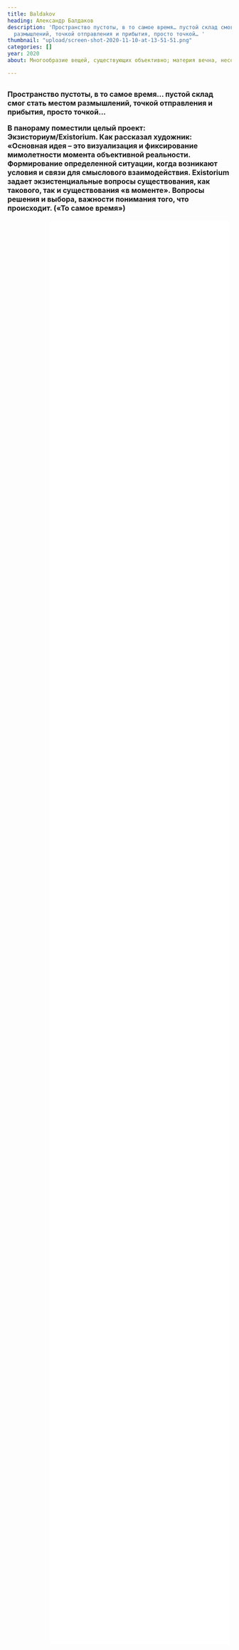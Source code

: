 ```yaml
---
title: Baldakov
heading: Александр Балдаков
description: 'Пространство пустоты, в то самое время… пустой склад смог стать местом
  размышлений, точкой отправления и прибытия, просто точкой… '
thumbnail: "upload/screen-shot-2020-11-10-at-13-51-51.png"
categories: []
year: 2020
about: Многообразие вещей, существующих объективно; материя вечна, несотворима и неуничтожима;

---
```

<div>
<h2>
    <!-- пишите описание тут -->
<span style="font-size: 1rem;">Пространство пустоты, в то самое время… пустой склад смог стать местом размышлений, точкой отправления и прибытия, просто точкой… 

В панораму поместили целый проект: Экзисториум/Existorium. Как рассказал художник: «Основная идея – это визуализация и фиксирование мимолетности момента объективной реальности. Формирование определенной ситуации, когда возникают условия и связи для смыслового взаимодействия. Existorium задает экзистенциальные вопросы существования, как такового, так и существования «в моменте». Вопросы решения и выбора, важности понимания того, что происходит. («То самое время») </span>
</h2>
<iframe src="/boldakov/index.html" frameborder="0" scrolling="no" style="height: 80vh; width: 80%; margin: 0 10vw" allowfullscreen="true" webkitallowfullscreen="true" mozallowfullscreen="true"></iframe>
</div>
